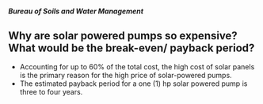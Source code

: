 ##### Bureau of Soils and Water Management

## Why are solar powered pumps so expensive? What would be the break-even/ payback period?


 - Accounting for up to 60% of the total cost, the high cost of solar panels is the primary reason for the high price of solar-powered pumps.
 - The estimated payback period for a one (1) hp solar powered pump is three  to four years.
